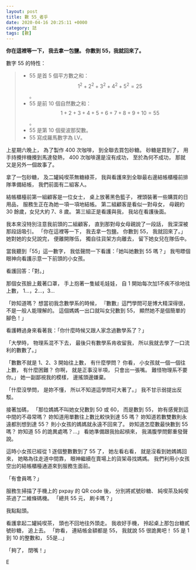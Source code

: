 ```yaml
---
layout: post
title: 數 55_者乎
date: 2020-04-16 20:25:11 +0000
category: 誌
tags: [數]
---
```


**你在這裡等一下，
我去拿一包鹽。
你數到 55，我就回來了。**

數字 55 的特性：
>- 55 是首 5 個平方數之和：$$1^2+2^2+3^2+4^2+5^2=25$$。
>- 55 是前 10 個自然數之和：$$1+2+3+4+5+6+7+8+9+10=55$$。
>- 55 是第 10 個斐波那契數。
>- 55 寫成羅馬數字為 LV。

<!--more-->

上星期六晚上，
為了製作 400 次咖啡，
到全聯去買包砂糖。
砂糖是買到了，
用手持攪拌機攪到馬達發熱，
400 次咖啡還是沒有成功，
至於為何不成功，
那就又是另外一個故事了。

拿了一包砂糖，
及二罐純喫茶無糖綠茶，
我與看護來到全聯最右邊結帳櫃檯前排隊準備結帳，
我們前面有二組客人。

結帳櫃檯前第一組顧客是一位女士，
桌上放著黑色籃子，
裡頭裝著一些購買的日用品，
服務生正在為她一項一項地結帳。
第二組顧客是看似一對母女，
母親約 30 餘歲，女兒大約 7、8 歲。
第三組正是看護與我，
我站在看護後面。

我本來沒特別注意我前頭的二組顧客，
直到那對母女母親說了一段話，
我深深被那段話吸引。
「你在這裡等一下，
我去拿一包鹽。
你數到 55，
我就回來了。」
她對她的女兒說完，
便離開隊伍，
獨自往貨架方向離去，
留下她女兒在隊伍中。

當我聽到「55」這一數字，
我低聲問一下看護：「她叫她數到 55 嗎？」
我甩瞟個眼神向看護示意一下前頭的小女孩。

看護回答：「對。」

那個女孩臉上戴著口罩，
手上抱著一隻絨毛娃娃，
自 1 開始每次加1不疾不徐地往上數，
1...，2...，3...

「妳知道嗎？
想當初我念數學系的時候，
『數數』這門學問可是博大精深得很，
不是一般人能理解的。
這個媽媽一出口就叫女兒數到 55，
顯然她不是個簡單的腳色！」

看護轉過身來看著我：「你什麼時候又跟人家念過數學系了？」

「大學時，
物理系混不下去，
最後只有數學系肯收留我，
所以我就去學了一口流利的數數了。」

「數數不就是 1、2、3 開始往上數，
有什麼學問？
你看，
小女孩就一個一個往上數，
有什麼困難？
你啊，
就是正事沒半項，
只會出一張嘴。
難怪物理系不要你。」
她一副鄙視我的模樣，
邊搖頭邊嫌棄。

「什麼沒學問，
是妳不懂，
所以不知道這學問可大著了。」
我不甘示弱提出反駁。

接著加碼，
「那位媽媽不叫她女兒數到 50 或 60，
而是數到 55，
妳有感覺到這中間的不尋常嗎？
妳知道用單數往上數比較快到達 55 嗎？
妳知道若數雙數則永遠都別想到達 55？
則小女孩的媽媽就永遠不回來了。
妳知道怎麼數最快數到 55 嗎？
妳知道 55 的詭異處嗎？...」
看她準備跟我抬起槓來，
我滿腹學問鄭重發聲說。

這時小女孩已經從 1 逐個整數數到了 55 了，
她左看右看，
就是沒看到她媽媽回來，
她略為往走道中間靠，
眼神繼續在賣場上的貨架尋找媽媽。
我們利用小女孩空出的結帳櫃檯通道來到服務生面前。

「有會員嗎？」

服務生掃描了手機上的 pxpay 的 QR code 後，
分別將貳號砂糖、
純喫茶及純喫茶過了二維條碼機。
「總共 55 元，
刷卡嗎？」

我點點頭。

看護拿起二罐純喫茶，
頭也不回地往外頭走。
我收好手機，
拎起桌上那包台糖貳號砂糖，
追上去。
「妳看，
連結帳金額都是 55，
我就說 55 很詭異吧！
55 是 1 到 10 的整數和，
55是...」

「夠了，
閉嘴！」

E
